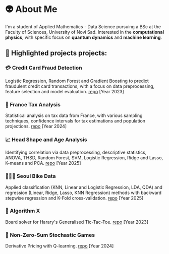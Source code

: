 # 👽 About Me

I'm a student of Applied Mathematics - Data Science pursuing a BSc at the Faculty of Sciences, University of Novi Sad. Interested in the **computational physics**, with specific focus on **quantum dynamics** and **machine learning**.

## 🚀 Highlighted projects projects:

### 💳 Credit Card Fraud Detection
Logistic Regression, Random Forest and Gradient Boosting to predict fraudulent credit card transactions, with a focus on data preprocessing, feature selection and model evaluation. [repo](https://github.com/al3gzy/credit_card_fraud) [Year 2023]

### 🧾 France Tax Analysis
Statistical analysis on tax data from France, with various sampling techniques, confidence intervals for tax estimations and population projections. [repo](https://github.com/al3gzy/france-tax) [Year 2024]

### 📈 Head Shape and Age Analysis
Identifying correlation via data preprocessing, descriptive statistics, ANOVA, THSD, Random Forest, SVM, Logistic Regression, Ridge and Lasso, K-means and PCA. [repo](https://github.com/al3gzy/head_shape_and_age) [Year 2025]

### 🚴🏼‍♂️ Seoul Bike Data
Applied classification (KNN, Linear and Logistic Regression, LDA, QDA) and regression (Linear, Ridge, Lasso, KNN Regression) methods with backward stepwise regression and K-Fold cross-validation. [repo](https://github.com/al3gzy/seoulbikedata) [Year 2025]

### 🧩 Algorithm X
Board solver for Harary's Generalised Tic-Tac-Toe. [repo](https://github.com/al3gzy/animal_t3) [Year 2023]

### 🎲 Non-Zero-Sum Stochastic Games
Derivative Pricing with Q-learning. [repo](https://github.com/al3gzy/q-learning_non-zero-sum) [Year 2024]
